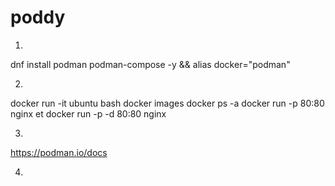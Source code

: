 # poddy

1. 
dnf install podman podman-compose -y && alias docker="podman"

2.
docker run -it ubuntu bash
docker images 
docker ps -a
docker run -p 80:80 nginx et docker run -p -d 80:80 nginx

3.
https://podman.io/docs

4.
